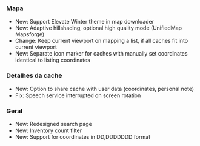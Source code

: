 ### Mapa
- New: Support Elevate Winter theme in map downloader
- New: Adaptive hillshading, optional high quality mode (UnifiedMap Mapsforge)
- Change: Keep current viewport on mapping a list, if all caches fit into current viewport
- New: Separate icon marker for caches with manually set coordinates identical to listing coordinates

### Detalhes da cache
- New: Option to share cache with user data (coordinates, personal note)
- Fix: Speech service interrupted on screen rotation

### Geral
- New: Redesigned search page
- New: Inventory count filter
- New: Support for coordinates in DD,DDDDDDD format

